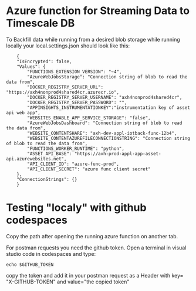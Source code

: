 # Azure function for Streaming Data to Timescale DB
To Backfill data while running from a desired blob storage while running locally your local.settings.json should look like this:

        {
        "IsEncrypted": false,
        "Values": {
            "FUNCTIONS_EXTENSION_VERSION": "~4",
            "AzureWebJobsStorage": "Connection string of blob to read the data from",
            "DOCKER_REGISTRY_SERVER_URL": "https://axh4nonprod4shared4cr.azurecr.io",
            "DOCKER_REGISTRY_SERVER_USERNAME": "axh4nonprod4shared4cr",
            "DOCKER_REGISTRY_SERVER_PASSWORD": "",
            "APPINSIGHTS_INSTRUMENTATIONKEY":"instrumentation key of asset api web app",
            "WEBSITES_ENABLE_APP_SERVICE_STORAGE": "false",
            "AzureWebJobsDashboard": "Connection string of blob to read the data from",
            "WEBSITE_CONTENTSHARE": "axh-dev-appl-iotback-func-12b4",
            "WEBSITE_CONTENTAZUREFILECONNECTIONSTRING": "Connection string of blob to read the data from",
            "FUNCTIONS_WORKER_RUNTIME": "python",
            "ASSET_API_BASE": "https://axh-prod-appl-app-asset-api.azurewebsites.net",
            "API_CLIENT_ID": "azure-func-prod",
            "API_CLIENT_SECRET": "azure func client secret"
        },
        "ConnectionStrings": {}
        }


# Testing "localy" with github codespaces
Copy the path after opening the running azure function on another tab.

For postman requests you need the github token. Open a terminal in visual studio code in codespaces and type:

    echo $GITHUB_TOKEN 

copy the token and add it in your postman request as a Header with key= "X-GITHUB-TOKEN" and value="the copied token"